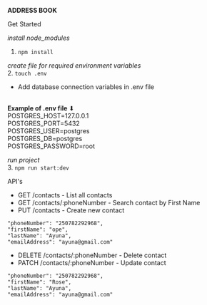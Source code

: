 ****ADDRESS BOOK****

Get Started

_install node_modules_
1. ```npm install```

_create file for required environment variables_ <br>
2. ```touch .env``` <br>
   -  Add database connection variables in .env file <br><br>

   **Example of .env file** ⬇ <br>
      POSTGRES_HOST=127.0.0.1  <br>
      POSTGRES_PORT=5432  <br>
      POSTGRES_USER=postgres  <br>
      POSTGRES_DB=postgres  <br>
      POSTGRES_PASSWORD=root  <br>


_run project_ <br>
3. ```npm run start:dev```

API's
   - GET /contacts - List all contacts
   - GET /contacts/:phoneNumber - Search contact by First Name
   - PUT /contacts  - Create new contact
   
         
	"phoneNumber": "250782292968",
	"firstName": "ope",
	"lastName": "Ayuna",
	"emailAddress": "ayuna@gmail.com"

   - DELETE /contacts/:phoneNumber - Delete contact
   - PATCH /contacts/:phoneNumber - Update contact

         
	"phoneNumber": "250782292968",
	"firstName": "Rose",
	"lastName": "Ayuna",
	"emailAddress": "ayuna@gmail.com"
      